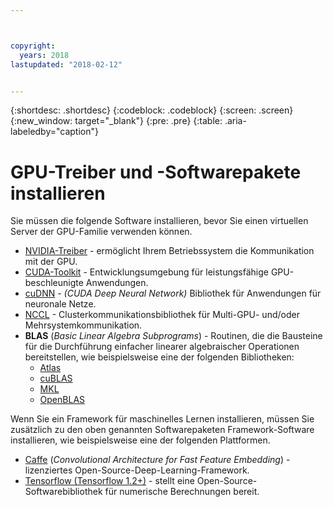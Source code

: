 ```yaml
---



copyright:
  years: 2018
lastupdated: "2018-02-12"


---
```


{:shortdesc: .shortdesc}
{:codeblock: .codeblock}
{:screen: .screen}
{:new_window: target="_blank"}
{:pre: .pre}
{:table: .aria-labeledby="caption"}

# GPU-Treiber und -Softwarepakete installieren
Sie müssen die folgende Software installieren, bevor Sie einen virtuellen Server der GPU-Familie verwenden können.
* [NVIDIA-Treiber](http://www.nvidia.com/drivers) - ermöglicht Ihrem Betriebssystem die Kommunikation mit der GPU.
* [CUDA-Toolkit](https://docs.nvidia.com/cuda/) - Entwicklungsumgebung für leistungsfähige GPU-beschleunigte Anwendungen.
* [cuDNN](https://developer.nvidia.com/cudnn) - _(CUDA Deep Neural Network)_ Bibliothek für Anwendungen für neuronale Netze.
* [NCCL](http://docs.nvidia.com/deeplearning/sdk/nccl-install-guide/index.html) - Clusterkommunikationsbibliothek für Multi-GPU- und/oder Mehrsystemkommunikation.
* **BLAS** (_Basic Linear Algebra Subprograms_) - Routinen, die die Bausteine für die Durchführung einfacher linearer algebraischer Operationen bereitstellen, wie beispielsweise eine der folgenden Bibliotheken:
  - [Atlas](http://math-atlas.sourceforge.net/atlas_install/)
  - [cuBLAS](https://developer.nvidia.com/cublas)
  - [MKL](https://software.intel.com/en-us/mkl-developer-reference-c-blas-and-sparse-blas-routines)
  - [OpenBLAS](http://www.openblas.net/)

Wenn Sie ein Framework für maschinelles Lernen installieren, müssen Sie zusätzlich zu den oben genannten Softwarepaketen Framework-Software installieren, wie beispielsweise eine der folgenden Plattformen.
* [Caffe](https://www.nvidia.com/en-us/data-center/gpu-accelerated-applications/caffe/) (_Convolutional Architecture for Fast Feature Embedding_) - lizenziertes Open-Source-Deep-Learning-Framework.
* [Tensorflow (Tensorflow 1.2+)](https://www.tensorflow.org/install/) - stellt eine Open-Source-Softwarebibliothek für numerische Berechnungen bereit.

